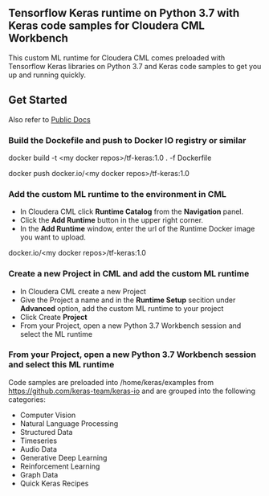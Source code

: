 ## Tensorflow Keras runtime on Python 3.7 with Keras code samples for Cloudera CML Workbench

This custom ML runtime for Cloudera CML comes preloaded with Tensorflow Keras libraries on Python 3.7 and Keras code samples to get you up and running quickly.

## Get Started 
   Also refer to [Public Docs](https://docs.cloudera.com/machine-learning/cloud/runtimes/topics/ml-creating-a-customized-runtimes-image.html)
   
   ### Build the Dockefile and push to Docker IO registry or similar
   
   docker build -t \<my docker repos\>/tf-keras:1.0 . -f Dockerfile
   
   docker push  docker.io/\<my docker repos\>/tf-keras:1.0
   
   ### Add the custom ML runtime to the environment in CML 
   
   - In Cloudera CML click **Runtime Catalog** from the **Navigation** panel.
   - Click the **Add Runtime** button in the upper right corner.
   - In the **Add Runtime** window, enter the url of the Runtime Docker image you want to upload.
   
   docker.io/\<my docker repos\>/tf-keras:1.0
   
   ### Create a new Project in CML and add the custom ML runtime
   
   - In Cloudera CML create a new Project 
   - Give the Project a name and in the **Runtime Setup** secition under **Advanced** option, add the custom ML runtime to your project
   - Click Create **Project**
   - From your Project, open a new Python 3.7 Workbench session and select the ML runtime

   ### From your Project, open a new Python 3.7 Workbench session and select this ML runtime
   
   Code samples are preloaded into /home/keras/examples from https://github.com/keras-team/keras-io and are grouped into the following categories:
   - Computer Vision
   - Natural Language Processing
   - Structured Data
   - Timeseries
   - Audio Data
   - Generative Deep Learning
   - Reinforcement Learning
   - Graph Data
   - Quick Keras Recipes
